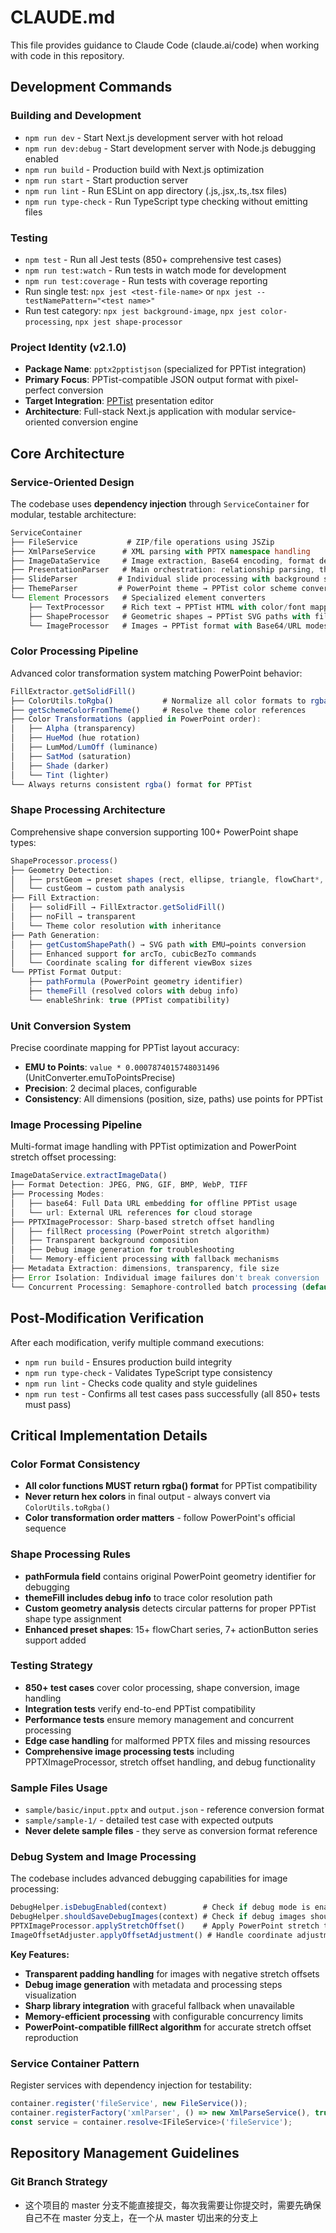 # CLAUDE.md

This file provides guidance to Claude Code (claude.ai/code) when working with code in this repository.

## Development Commands

### Building and Development
- `npm run dev` - Start Next.js development server with hot reload
- `npm run dev:debug` - Start development server with Node.js debugging enabled
- `npm run build` - Production build with Next.js optimization
- `npm run start` - Start production server
- `npm run lint` - Run ESLint on app directory (.js,.jsx,.ts,.tsx files)
- `npm run type-check` - Run TypeScript type checking without emitting files

### Testing
- `npm test` - Run all Jest tests (850+ comprehensive test cases)
- `npm run test:watch` - Run tests in watch mode for development
- `npm run test:coverage` - Run tests with coverage reporting
- Run single test: `npx jest <test-file-name>` or `npx jest --testNamePattern="<test name>"`
- Run test category: `npx jest background-image`, `npx jest color-processing`, `npx jest shape-processor`

### Project Identity (v2.1.0)
- **Package Name**: `pptx2pptistjson` (specialized for PPTist integration)
- **Primary Focus**: PPTist-compatible JSON output format with pixel-perfect conversion
- **Target Integration**: [PPTist](https://github.com/pipipi-pikachu/PPTist) presentation editor
- **Architecture**: Full-stack Next.js application with modular service-oriented conversion engine

## Core Architecture

### Service-Oriented Design
The codebase uses **dependency injection** through `ServiceContainer` for modular, testable architecture:

```typescript
ServiceContainer
├── FileService           # ZIP/file operations using JSZip
├── XmlParseService      # XML parsing with PPTX namespace handling  
├── ImageDataService     # Image extraction, Base64 encoding, format detection
├── PresentationParser   # Main orchestration: relationship parsing, theme resolution
├── SlideParser         # Individual slide processing with background support
├── ThemeParser         # PowerPoint theme → PPTist color scheme conversion
└── Element Processors   # Specialized element converters
    ├── TextProcessor    # Rich text → PPTist HTML with color/font mapping
    ├── ShapeProcessor   # Geometric shapes → PPTist SVG paths with fill extraction
    └── ImageProcessor   # Images → PPTist format with Base64/URL modes
```

### Color Processing Pipeline
Advanced color transformation system matching PowerPoint behavior:

```typescript
FillExtractor.getSolidFill()
├── ColorUtils.toRgba()           # Normalize all color formats to rgba()
├── getSchemeColorFromTheme()     # Resolve theme color references
├── Color Transformations (applied in PowerPoint order):
│   ├── Alpha (transparency)
│   ├── HueMod (hue rotation)
│   ├── LumMod/LumOff (luminance)
│   ├── SatMod (saturation)
│   ├── Shade (darker)
│   └── Tint (lighter)
└── Always returns consistent rgba() format for PPTist
```

### Shape Processing Architecture
Comprehensive shape conversion supporting 100+ PowerPoint shape types:

```typescript
ShapeProcessor.process()
├── Geometry Detection:
│   ├── prstGeom → preset shapes (rect, ellipse, triangle, flowChart*, actionButton*)
│   └── custGeom → custom path analysis
├── Fill Extraction:
│   ├── solidFill → FillExtractor.getSolidFill()
│   ├── noFill → transparent
│   └── Theme color resolution with inheritance
├── Path Generation:
│   ├── getCustomShapePath() → SVG path with EMU→points conversion
│   ├── Enhanced support for arcTo, cubicBezTo commands
│   └── Coordinate scaling for different viewBox sizes
└── PPTist Format Output:
    ├── pathFormula (PowerPoint geometry identifier)
    ├── themeFill (resolved colors with debug info)
    └── enableShrink: true (PPTist compatibility)
```

### Unit Conversion System
Precise coordinate mapping for PPTist layout accuracy:
- **EMU to Points**: `value * 0.0007874015748031496` (UnitConverter.emuToPointsPrecise)
- **Precision**: 2 decimal places, configurable
- **Consistency**: All dimensions (position, size, paths) use points for PPTist

### Image Processing Pipeline
Multi-format image handling with PPTist optimization and PowerPoint stretch offset processing:

```typescript
ImageDataService.extractImageData()
├── Format Detection: JPEG, PNG, GIF, BMP, WebP, TIFF
├── Processing Modes:
│   ├── base64: Full Data URL embedding for offline PPTist usage
│   └── url: External URL references for cloud storage
├── PPTXImageProcessor: Sharp-based stretch offset handling
│   ├── fillRect processing (PowerPoint stretch algorithm)
│   ├── Transparent background composition
│   ├── Debug image generation for troubleshooting
│   └── Memory-efficient processing with fallback mechanisms
├── Metadata Extraction: dimensions, transparency, file size
├── Error Isolation: Individual image failures don't break conversion
└── Concurrent Processing: Semaphore-controlled batch processing (default: 3)
```

## Post-Modification Verification
After each modification, verify multiple command executions:
- `npm run build` - Ensures production build integrity  
- `npm run type-check` - Validates TypeScript type consistency
- `npm run lint` - Checks code quality and style guidelines
- `npm run test` - Confirms all test cases pass successfully (all 850+ tests must pass)

## Critical Implementation Details

### Color Format Consistency
- **All color functions MUST return rgba() format** for PPTist compatibility
- **Never return hex colors** in final output - always convert via `ColorUtils.toRgba()`
- **Color transformation order matters** - follow PowerPoint's official sequence

### Shape Processing Rules
- **pathFormula field** contains original PowerPoint geometry identifier for debugging
- **themeFill includes debug info** to trace color resolution path
- **Custom geometry analysis** detects circular patterns for proper PPTist shape type assignment
- **Enhanced preset shapes**: 15+ flowChart series, 7+ actionButton series support added

### Testing Strategy
- **850+ test cases** cover color processing, shape conversion, image handling
- **Integration tests** verify end-to-end PPTist compatibility
- **Performance tests** ensure memory management and concurrent processing
- **Edge case handling** for malformed PPTX files and missing resources
- **Comprehensive image processing tests** including PPTXImageProcessor, stretch offset handling, and debug functionality

### Sample Files Usage
- `sample/basic/input.pptx` and `output.json` - reference conversion format
- `sample/sample-1/` - detailed test case with expected outputs
- **Never delete sample files** - they serve as conversion format reference

### Debug System and Image Processing
The codebase includes advanced debugging capabilities for image processing:

```typescript
DebugHelper.isDebugEnabled(context)        # Check if debug mode is enabled
DebugHelper.shouldSaveDebugImages(context) # Check if debug images should be saved
PPTXImageProcessor.applyStretchOffset()    # Apply PowerPoint stretch transformations
ImageOffsetAdjuster.applyOffsetAdjustment() # Handle coordinate adjustments
```

**Key Features:**
- **Transparent padding handling** for images with negative stretch offsets
- **Debug image generation** with metadata and processing steps visualization
- **Sharp library integration** with graceful fallback when unavailable
- **Memory-efficient processing** with configurable concurrency limits
- **PowerPoint-compatible fillRect algorithm** for accurate stretch offset reproduction

### Service Container Pattern
Register services with dependency injection for testability:
```typescript
container.register('fileService', new FileService());
container.registerFactory('xmlParser', () => new XmlParseService(), true);
const service = container.resolve<IFileService>('fileService');
```

## Repository Management Guidelines

### Git Branch Strategy
- 这个项目的 master 分支不能直接提交，每次我需要让你提交时，需要先确保自己不在 master 分支上，在一个从 master 切出来的分支上